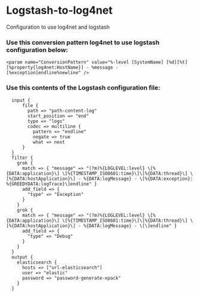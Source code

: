 # Logstash-to-log4net
Configuration to use log4net and logstash

### Use this conversion pattern log4net to use logstash configuration below:
  ```<param name="ConversionPattern" value="%-level [SystemName] [%d][%t] [%property{log4net:HostName}] - %message - [%exception]endline%newline" />```

### Use this contents of the Logstash configuration file:
```
  input {
      file {
        path => "path-content-log"
        start_position => "end"
        type => "logs"
        codec => multiline {
          pattern => "endline"
          negate => true
          what => next
      }
  }
  filter {
    grok {
      match => { "message" => "(?m)%{LOGLEVEL:level} \[%{DATA:application}\] \[%{TIMESTAMP_ISO8601:time}\]\[%{DATA:thread}\] \[%{DATA:hostApplication}\] - %{DATA:logMessage} - \[%{DATA:exception}: %{GREEDYDATA:logTrace}\]endline" }
      add_field => {
        "type" => "Exception"
      }
    }
    grok {
      match => { "message" => "(?m)%{LOGLEVEL:level} \[%{DATA:application}\] \[%{TIMESTAMP_ISO8601:time}\]\[%{DATA:thread}\] \[%{DATA:hostApplication}\] - %{DATA:logMessage} - \[\]endline" }
      add_field => {
        "type" => "Debug"
      }
    }
  }
  output {
    elasticsearch {
      hosts => ["url-elasticsearch"]
      user => "elastic"
      password => "password-generate-xpack"
    }
  }
  ```
